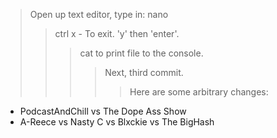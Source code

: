 
> Open up text editor, type in: nano <fileName>
>> ctrl x - To exit. 'y' then 'enter'.
>>> cat <fileName> to print file to the console.
>>>> Next, third commit.
>>>>> Here are some arbitrary changes:
- PodcastAndChill vs The Dope Ass Show
- A-Reece vs Nasty C vs Blxckie vs The BigHash

